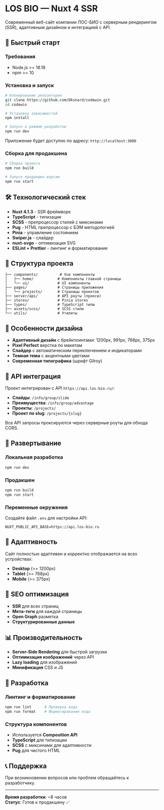 # LOS BIO — Nuxt 4 SSR

Современный веб-сайт компании ЛОС-БИО с серверным рендерингом (SSR), адаптивным дизайном и интеграцией с API.

## 🚀 Быстрый старт

### Требования

- Node.js >= 18.18
- npm >= 10

### Установка и запуск

```bash
# Клонирование репозитория
git clone https://github.com/Oksnard/codewin.git
cd codewin

# Установка зависимостей
npm install

# Запуск в режиме разработки
npm run dev
```

Приложение будет доступно по адресу: `http://localhost:3000`

### Сборка для продакшена

```bash
# Сборка проекта
npm run build

# Запуск продакшен версии
npm run start
```

## 🛠 Технологический стек

- **Nuxt 4.1.3** - SSR фреймворк
- **TypeScript** - типизация
- **SCSS** - препроцессор стилей с миксинами
- **Pug** - HTML препроцессор с БЭМ методологией
- **Pinia** - управление состоянием
- **Swiper.js** - слайдер
- **nuxt-svgo** - оптимизация SVG
- **ESLint + Prettier** - линтинг и форматирование

## 📁 Структура проекта

```
├── components/          # Vue компоненты
│   ├── home/           # Компоненты главной страницы
│   └── ui/             # UI компоненты
├── pages/              # Страницы приложения
│   └── projects/       # Страницы проектов
├── server/api/         # API роуты (прокси)
├── stores/             # Pinia stores
├── types/              # TypeScript типы
├── assets/scss/        # SCSS стили
└── utils/              # Утилиты
```

## 🎨 Особенности дизайна

- **Адаптивный дизайн** с брейкпоинтами: 1200px, 991px, 768px, 375px
- **Pixel Perfect** верстка по макетам
- **Слайдер** с автоматическим переключением и индикаторами
- **Темная тема** с акцентными цветами
- **Современная типографика** (шрифт Gilroy)

## 🔌 API интеграция

Проект интегрирован с API `https://api.los-bio.ru/`:

- **Слайды**: `/info/group/slide`
- **Преимущества**: `/info/group/advantage`
- **Проекты**: `/projects/`
- **Проект по slug**: `/projects/{slug}`

Все API запросы проксируются через серверные роуты для обхода CORS.

## 🚀 Развертывание

### Локальная разработка

```bash
npm run dev
```

### Продакшен

```bash
npm run build
npm run start
```

### Переменные окружения

Создайте файл `.env` для настройки API:

```env
NUXT_PUBLIC_API_BASE=https://api.los-bio.ru
```

## 📱 Адаптивность

Сайт полностью адаптивен и корректно отображается на всех устройствах:

- **Desktop** (>= 1200px)
- **Tablet** (>= 768px)
- **Mobile** (>= 375px)

## 🎯 SEO оптимизация

- **SSR** для всех страниц
- **Мета-теги** для каждой страницы
- **Open Graph** разметка
- **Структурированные данные**

## 📊 Производительность

- **Server-Side Rendering** для быстрой загрузки
- **Оптимизация изображений** через API
- **Lazy loading** для изображений
- **Минификация** CSS и JS

## 🔧 Разработка

### Линтинг и форматирование

```bash
npm run lint      # Проверка кода
npm run format    # Форматирование кода
```

### Структура компонентов

- Используется **Composition API**
- **TypeScript** для типизации
- **SCSS** с миксинами для адаптивности
- **Pug** для чистого HTML

## 📞 Поддержка

При возникновении вопросов или проблем обращайтесь к разработчику.

---

**Время разработки**: ~8 часов  
**Статус**: Готов к продакшену ✅
